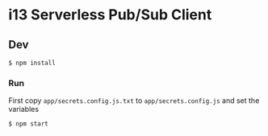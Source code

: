 # i13 Serverless Pub/Sub Client

## Dev

```
$ npm install
```

### Run

First copy `app/secrets.config.js.txt` to `app/secrets.config.js` and set the variables

```
$ npm start
```
